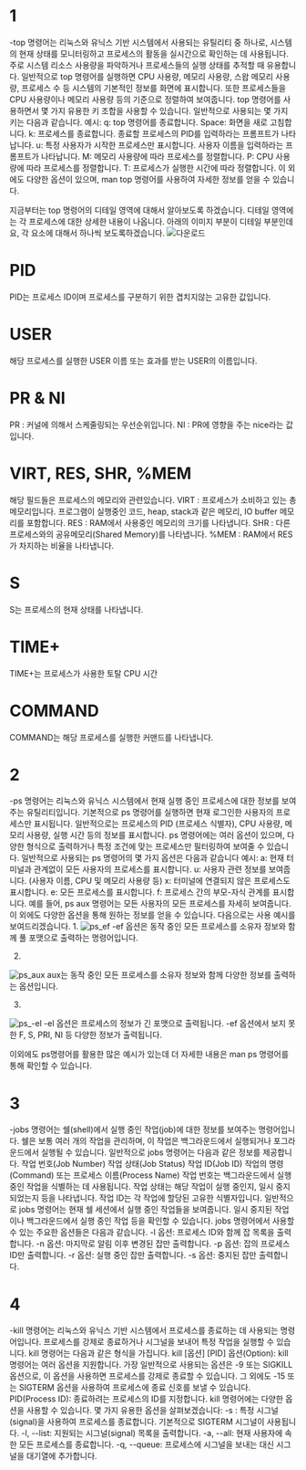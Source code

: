 # 1 
-top 명령어는 리눅스와 유닉스 기반 시스템에서 사용되는 유틸리티 중 하나로, 시스템의 현재 상태를 모니터링하고 프로세스의 활동을 실시간으로 확인하는 데 사용됩니다. 주로 시스템 리소스 사용량을 파악하거나 프로세스들의 실행 상태를 추적할 때 유용합니다. 일반적으로 top 명령어를 실행하면 CPU 사용량, 메모리 사용량, 스왑 메모리 사용량, 프로세스 수 등 시스템의 기본적인 정보를 화면에 표시합니다. 또한 프로세스들을 CPU 사용량이나 메모리 사용량 등의 기준으로 정렬하여 보여줍니다.
top 명령어를 사용하면서 몇 가지 유용한 키 조합을 사용할 수 있습니다. 일반적으로 사용되는 몇 가지 키는 다음과 같습니다.
예시:
q: top 명령어를 종료합니다.
Space: 화면을 새로 고침합니다.
k: 프로세스를 종료합니다. 종료할 프로세스의 PID를 입력하라는 프롬프트가 나타납니다.
u: 특정 사용자가 시작한 프로세스만 표시합니다. 사용자 이름을 입력하라는 프롬프트가 나타납니다.
M: 메모리 사용량에 따라 프로세스를 정렬합니다.
P: CPU 사용량에 따라 프로세스를 정렬합니다.
T: 프로세스가 실행한 시간에 따라 정렬합니다.
이 외에도 다양한 옵션이 있으며, man top 명령어를 사용하여 자세한 정보를 얻을 수 있습니다.

지금부터는 top 명령어의 디테일 영역에 대해서 알아보도록 하겠습니다. 디테일 영역에는 각 프로세스에 대한 상세한 내용이 나옵니다. 아래의 이미지 부분이 디테일 부분인데요, 각 요소에 대해서 하나씩 보도록하겠습니다.
![다운로드](https://github.com/20243069/-/assets/171208901/0c274478-3a68-4fab-80f2-2ac5fa72c4bd)
# PID
PID는 프로세스 ID이며 프로세스를 구분하기 위한 겹치지않는 고유한 값입니다.
# USER
해당 프로세스를 실행한 USER 이름 또는 효과를 받는 USER의 이름입니다.
# PR & NI
PR : 커널에 의해서 스케줄링되는 우선순위입니다.
NI : PR에 영향을 주는 nice라는 값입니다.
# VIRT, RES, SHR, %MEM
해당 필드들은 프로세스의 메모리와 관련있습니다.
VIRT : 프로세스가 소비하고 있는 총 메모리입니다. 프로그램이 실행중인 코드, heap, stack과 같은 메모리, IO buffer 메모리를 포함합니다.
RES : RAM에서 사용중인 메모리의 크기를 나타냅니다.
SHR : 다른 프로세스와의 공유메모리(Shared Memory)를 나타냅니다.
%MEM : RAM에서 RES가 차지하는 비율을 나타냅니다.
# S 
S는 프로세스의 현재 상태를 나타냅니다.
# TIME+ 
TIME+는 프로세스가 사용한 토탈 CPU 시간
# COMMAND
COMMAND는 해당 프로세스를 실행한 커맨드를 나타냅니다.

# 2
-ps 명령어는 리눅스와 유닉스 시스템에서 현재 실행 중인 프로세스에 대한 정보를 보여주는 유틸리티입니다.
기본적으로 ps 명령어를 실행하면 현재 로그인한 사용자의 프로세스만 표시됩니다. 일반적으로는 프로세스의 PID (프로세스 식별자), CPU 사용량, 메모리 사용량, 실행 시간 등의 정보를 표시합니다.
ps 명령어에는 여러 옵션이 있으며, 다양한 형식으로 출력하거나 특정 조건에 맞는 프로세스만 필터링하여 보여줄 수 있습니다. 일반적으로 사용되는 ps 명령어의 몇 가지 옵션은 다음과 같습니다
예시:
a: 현재 터미널과 관계없이 모든 사용자의 프로세스를 표시합니다.
u: 사용자 관련 정보를 보여줍니다. (사용자 이름, CPU 및 메모리 사용량 등)
x: 터미널에 연결되지 않은 프로세스도 표시합니다.
e: 모든 프로세스를 표시합니다.
f: 프로세스 간의 부모-자식 관계를 표시합니다.
예를 들어, ps aux 명령어는 모든 사용자의 모든 프로세스를 자세히 보여줍니다. 이 외에도 다양한 옵션을 통해 원하는 정보를 얻을 수 있습니다. 
다음으로는 사용 예시를 보여드리겠습니다.
1.
![ps_ef](https://github.com/20243069/-/assets/171208901/8a541a09-c60f-4b1d-a788-f83e8c2b0ca7)
-ef 옵션은 동작 중인 모든 프로세스를 소유자 정보와 함께 풀 포맷으로 출력하는 명령어입니다.

2.
![ps_aux](https://github.com/20243069/-/assets/171208901/629ebf13-3d3d-4ac6-b0ba-95f42dd894af)
aux는 동작 중인 모든 프로세스를 소유자 정보와 함께 다양한 정보를 출력하는 옵션입니다.

3.
![ps_-el](https://github.com/20243069/-/assets/171208901/82584f7f-2337-41b8-b100-91383eda4a64)
-el 옵션은 프로세스의 정보가 긴 포맷으로 출력됩니다. -ef 옵션에서 보지 못한 F, S, PRI, NI 등 다양한 정보가 출력됩니다.

이외에도 ps명령어를 활용한 많은 예시가 있는데 더 자세한 내용은 man ps 명령어를 통해 확인할 수 있습니다.

# 3
-jobs 명령어는 쉘(shell)에서 실행 중인 작업(job)에 대한 정보를 보여주는 명령어입니다. 쉘은 보통 여러 개의 작업을 관리하며, 이 작업은 백그라운드에서 실행되거나 포그라운드에서 실행될 수 있습니다.
일반적으로 jobs 명령어는 다음과 같은 정보를 제공합니다.
작업 번호(Job Number)
작업 상태(Job Status)
작업 ID(Job ID)
작업의 명령(Command) 또는 프로세스 이름(Process Name)
작업 번호는 백그라운드에서 실행 중인 작업을 식별하는 데 사용됩니다. 작업 상태는 해당 작업이 실행 중인지, 일시 중지되었는지 등을 나타냅니다. 작업 ID는 각 작업에 할당된 고유한 식별자입니다.
일반적으로 jobs 명령어는 현재 쉘 세션에서 실행 중인 작업들을 보여줍니다. 일시 중지된 작업이나 백그라운드에서 실행 중인 작업 등을 확인할 수 있습니다.
jobs 명령어에서 사용할 수 있는 주요한 옵션들은 다음과 같습니다.
-l 옵션: 프로세스 ID와 함께 잡 목록을 출력합니다.
-n 옵션: 마지막로 알림 이후 변경된 잡만 출력합니다.
-p 옵션: 잡의 프로세스 ID만 출력합니다.
-r 옵션: 실행 중인 잡만 출력합니다.
-s 옵션: 중지된 잡만 출력합니다.

# 4
-kill 명령어는 리눅스와 유닉스 기반 시스템에서 프로세스를 종료하는 데 사용되는 명령어입니다. 프로세스를 강제로 종료하거나 시그널을 보내어 특정 작업을 실행할 수 있습니다.
kill 명령어는 다음과 같은 형식을 가집니다.
kill [옵션] [PID]
옵션(Option): kill 명령어는 여러 옵션을 지원합니다. 가장 일반적으로 사용되는 옵션은 -9 또는 SIGKILL 옵션으로, 이 옵션을 사용하면 프로세스를 강제로 종료할 수 있습니다. 그 외에도 -15 또는 SIGTERM 옵션을 사용하여 프로세스에 종료 신호를 보낼 수 있습니다.
PID(Process ID): 종료하려는 프로세스의 ID를 지정합니다.
 kill 명령어에는 다양한 옵션을 사용할 수 있습니다. 몇 가지 유용한 옵션을 살펴보겠습니다:
-s <signal>: 특정 시그널(signal)을 사용하여 프로세스를 종료합니다. 기본적으로 SIGTERM 시그널이 사용됩니다.
-l, --list: 지원되는 시그널(signal) 목록을 출력합니다.
-a, --all: 현재 사용자에 속한 모든 프로세스를 종료합니다.
-q, --queue: 프로세스에 시그널을 보내는 대신 시그널을 대기열에 추가합니다.

